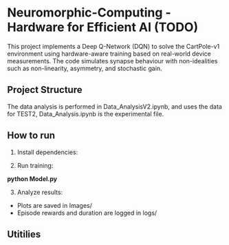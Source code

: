 # Neuromorphic-Computing - Hardware for Efficient AI  (TODO)

This project implements a Deep Q-Network (DQN) to solve the CartPole-v1 environment using hardware-aware training based on real-world device measurements. The code simulates synapse behaviour with non-idealities such as non-linearity, asymmetry, and stochastic gain.

## Project Structure


The data analysis is performed in Data_AnalysisV2.ipynb, and uses the data for TEST2, Data_Analysis.ipynb is the experimental file. 


## How to run

1. Install dependencies:

2. Run training:

**python Model.py**

3. Analyze results:
- Plots are saved in Images/
- Episode rewards and duration are logged in logs/

## Utitilies



